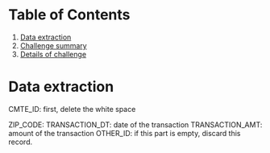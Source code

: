 # Table of Contents
1. [Data extraction](README.md#Data-extraction)
2. [Challenge summary](README.md#challenge-summary)
3. [Details of challenge](README.md#details-of-challenge)


# Data extraction
CMTE_ID: 
first, delete the white space 

ZIP_CODE: 
TRANSACTION_DT: date of the transaction
TRANSACTION_AMT: amount of the transaction
OTHER_ID: if this part is empty, discard this record.
